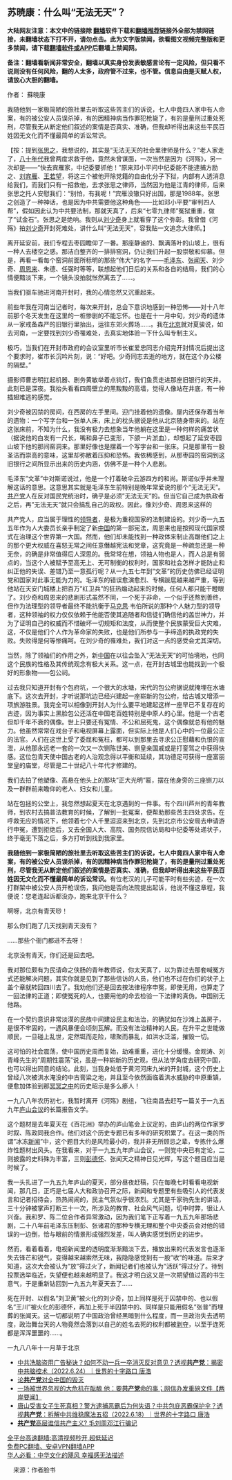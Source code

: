  <!-- 面包屑导航 --> <h2>苏暁康：什么叫“无法无天”？</h2> <p class="notice"><b>大陆网友注意：本文中的链接除 <a href="https://github.com/bannedbook/fanqiang" >翻墙</a>软件下载和<a href="https://github.com/killgcd/justmysocks/blob/master/README.md">翻墙推荐</a>链接外全部为禁网链接，未翻墙状态下打不开，请勿点击。此为文字版禁闻，欲看图文视频完整版和更多禁闻，请下载<a href="https://github.com/bannedbook/fanqiang">翻墙软件或APP</a>后翻墙上禁闻网。</p><p>备注：翻墙看新闻非常安全，翻墙以真实身份发表敏感言论有一定风险，但只看不说则没有任何风险，翻的人太多，政府管不过来，也不管。信息自由是天赋人权，请放心大胆的翻墙。</b></p>  <div class="entry"> <p>作者： 蘇暁康</p> <p id="summary">我随他到一家极简陋的旅社里去听取这些苦主们的诉说，七人中竟四人家中有人命案，有的被公安人员误杀掉，有的因精神病当作罪犯枪毙了，有的是量刑过重处死刑，尽管我无从断定他们叙述的案情是否真实、准确，但我却听得出来这些平民百姓因无文化而不懂最简单的诉讼常识。</p> <p>【按：提到<a href="https://www.bannedbook.org/bnews/tag/%e5%bc%a0%e6%80%9d%e4%b9%8b/" class="st_tag internal_tag" rel="tag" title="标签 张思之 下的日志">张思之</a>，我想说的，其实是“无法无天的社会里律师是什么？”老人家走了，<span class='wp_keywordlink'><a href="https://www.bannedbook.org/forum2/topic939.html" title="《八十年代访谈录》" target="_blank">八十年代</a></span>我曾两度求救于他，竟然未曾谋面，一次当然是因为《河殇》，另一次却是——“快去宾雁家，中纪委要抓他！”原来邓小平问中纪委能不能逮捕方励之、<span class='wp_keywordlink'><a href="https://www.bannedbook.org/forum2/topic1096.html" title="刘宾雁： 我的日记 (湖南人民出版社 1986)" target="_blank">刘宾雁</a></span>、<span class='wp_keywordlink'><a href="https://www.bannedbook.org/forum10/topic364.html" title="王若望" target="_blank">王若望</a></span>，将这三个被他开除党籍的自由化分子下狱，内部有人透消息给我们，而我们只有一招救他，去求张思之律师，当然因为他是江青的律师，后来张思之托人安慰我们：“别怕，有我呢！”宾雁没辙只好出国，那是1988年。张思之创造了一种神话，也是因为中共需要他这种角色——比如邓小平要“审判四人帮”，假如因此认为中共要法制，那就天真了，后来“七零九律师”冤狱重重，做了“试金石”。张思之是绝响。我则从<span class='wp_keywordlink'><a href="https://www.bannedbook.org/forum2/topic1158.html" title="《刘少奇传》" target="_blank">刘少奇</a></span>身上就看穿了这个弥彰。我曾借《河殇》拍<a href="https://www.bannedbook.org/bnews/tag/%e5%88%98%e5%b0%91%e5%a5%87/" class="st_tag internal_tag" rel="tag" title="标签 刘少奇 下的日志">刘少奇</a>开封死难处，讲什么叫“无法无天”，容我贴一文追念大律师。】</p> <p>离开延安前，我们专程去枣园瞻仰了一番。那座静谧的、飘满落叶的山坡上，很有一种人去楼空之感。那洁白整齐的一排排窑洞，仍让我们升起一股崇敬和仰慕。但是，再看一看每个窑洞前面所标明的那些&#8221;伟大&#8221;的名字——<a href="https://www.bannedbook.org/bnews/tag/%e6%af%9b%e6%b3%bd%e4%b8%9c/" class="st_tag internal_tag" rel="tag" title="标签 毛泽东 下的日志">毛泽东</a>、<a href="https://www.bannedbook.org/bnews/tag/%e5%bc%a0%e9%97%bb%e5%a4%a9/" class="st_tag internal_tag" rel="tag" title="标签 张闻天 下的日志">张闻天</a>、刘少奇、<a href="https://www.bannedbook.org/bnews/tag/%e5%91%a8%e6%81%a9%e6%9d%a5/" class="st_tag internal_tag" rel="tag" title="标签 周恩来 下的日志">周恩来</a>、朱德、任弼时等等，联想起他们日后的关系和各自的结局，我们的心情便黯淡下来，一个镜头没拍就怅然离去了……。</p> <p>当我们驱车驰进河南开封时，我的心情忽然又沉重起来。</p> <p>前些年我在河南当记者时，每次来开封，总会下意识地感到一种恐怖——对十八年前那个冬天发生在这里的一桩惨剧的不能忘怀。也是在十一月中旬，刘少奇的遗体从一家戒备森严的旧银行里抬出，运往东郊火葬场……。我在<a href="https://www.bannedbook.org/bnews/tag/%e5%8c%97%e4%ba%ac/" class="st_tag internal_tag" rel="tag" title="标签 北京 下的日志">北京</a>就对夏骏说，如去河南，一定要找到刘少奇罹难处，去真实地体验一下什么叫专制主义。</p> <p>极巧，当我们在开封市政府的会议室里听市长崔爱忠同志介绍完开封情况后提出这个要求时，崔市长沉吟片刻，说：“好吧。少奇同志去逝的地方，就在这个办公楼的隔壁。”</p>  <p>摄影师曹志明扛起机器、剧务黄敏举着点钨灯，我们鱼贯走进那座旧银行的天井。此刻已是深夜。我抬头看看四周壁立的黑黢黢的高墙，觉得人像站在井底，有一种插翅难逃的感觉。</p> <p>刘少奇被囚禁的房间，在西房的左手里间。迎门挂着他的遗像。屋内还保存着当年的遗物：一个写字台和一张单人床，床上的枕头据说是他从北京随身带来的。站在这张床前，不知为什么，我没有极力去想象当年他躺在这里是一种何样的痛苦状（据说他的白发有一尺长，嘴和鼻子已变形，下颌一片淤血），却想起了延安枣园山坡下他的那间窑洞来。那里好像也是摆着一个写字台和一张床。只是那里有一股圣洁而崇高的意味，这里却弥散着压抑和恐怖。我依稀感到，从那枣园的窑洞到这旧银行之间所显示出来的历史内涵，仿佛不是一种个人悲剧。</p> <p>毛泽东&#8221;文革&#8221;中对斯诺说过，他是一个打着破伞云游四方的和尚。斯诺似乎并未理解这话的意思。这意思其实就是毛泽东生前特别是晚年常爱说的那个&#8221;无法无天&#8221;。<a href="https://www.bannedbook.org/bnews/tag/%e5%85%b1%e4%ba%a7%e5%85%9a/" class="st_tag internal_tag" rel="tag" title="标签 共产党 下的日志">共产党</a>人在反对国民党统治时，确乎是必须&#8221;无法无天&#8221;的。但当它自己成为执政者之后，再&#8221;无法无天&#8221;就只会搞乱自己的政权。因此，像刘少奇、周恩来这样的</p> <p>共产党人，应当属于理性的<a href="https://www.bannedbook.org/bnews/tag/%E9%A2%86%E5%AF%BC%E8%80%85/" class="st_tag internal_tag" rel="tag" title="标签 领导者 下的日志">领导者</a>，是极为重视国家的法制建设的。刘少奇一九五五年作为人大委员长亲手制定了新<span class='wp_keywordlink_affiliate'><a href="https://www.bannedbook.org/" title="中国" target="_blank">中国</a></span>的第一部宪法，周恩来也是按照现代国家模式在治理这个世界第一大国。然而，他们却未能找到一种政体来制止高踞他们之上的那个更大权威在喜怒无常之间任意僭越宪法和党章，这究竟是一种疏忽还是一种无奈，的确是非常值得后人深思的。我常常在想，领袖人物也是人，而人总是有弱点的，当这个人被赋予至高无上、无可制衡的权利时，国家和社会怎样才能防止和纠正他的失误、差错乃至一意孤行呢？从一九五七年到&#8221;文革&#8221;的历史仿佛已经证明党和国家对此事无能为力的。毛泽东的错误愈演愈烈、专横跋扈越来越严重，等到他站在天安门城楼上把百万&#8221;红卫兵&#8221;的狂热煽动起来的时候，任何人都只能干瞪眼了。刘少奇和周恩来的悲剧形式虽然不同，一个死于非命，一个似乎还熬到善终，但作为法理型的领导者最终不能抗衡于<span class='wp_keywordlink'><a href="https://www.bannedbook.org/forum2/topic105.html" title="《马克思的成魔之路》" target="_blank">马克思</a></span>∙韦伯所说的那种个人魅力型的领导者，这种领袖的权力仅仅依赖于他能否使其追随者和信徒们确信他的盖世神力，并为了证明自己的权威而不惜破坏一切规矩和法度，从而使整个民族蒙受巨大灾难，这，不仅是他们个人作为革命家的失败，也是他们所参与一手缔造的执政党的失败。失败得是何等惨痛呵。在刘少奇的罹难处，我们对这一点的感受会尤其深切。</p> <p>当然，除了领袖们的作用之外，新<a href="https://www.bannedbook.org/bnews/tag/%E4%B8%AD%E5%9B%BD/" class="st_tag internal_tag" rel="tag" title="标签 中国 下的日志">中国</a>在以往会坠入&#8221;无法无天&#8221;的可怕境地，也同这个民族的性格及其传统观念有极大关系。这一点，在开封古城里也能找到一个极好的形象物——包公祠。</p> <p>过去我只知道开封有个包府坑，一个很大的水塘，宋代的包公府据说就掩埋在水塘底下。这次去开封，才听说那坑边已经兴建起一座崭新的包公府，给古城又增添一项旅游胜景。我完全可以相像到开封人为什么要平地建起这样一座早已不复存在的古迹，因为事实上黑脸包公还活在中国老百姓特别是中原人的心里。他是一个古老但却千年不衰的偶像。世上只要还有冤情、不公和屈死鬼，这个偶像就总有他的魅力。他虽然常常在戏台子和电视屏幕上露面，但实际上他是人们心中的一位最公正的法官。人们在这世上受了委屈和冤枉，都可以到那里去寻求公正慰藉和仇恨的宣泄，从他那永远老一套的一次又一次铡陈世美、铡皇亲国戚或是打銮驾之中获得快感。这位包青天使中国古老的人治观念得以平衡和延续，其功德足可获得一座富丽堂皇的庙堂，尽管是二十世纪八十年代才修建的。</p> <p>我们去拍了他塑像、高悬在他头上的那块&#8221;正大光明&#8221;匾，摆在他身旁的三座铡刀以及一群群前来瞻仰的老人、妇女和儿童。</p>  <p>站在包拯的公堂上，我忽然想起夏天在北京遇到的一件事。有个四川芦州的青年教师，到农村去搞普法教育的时候，了解到一批冤案，便帮助那些苦主四处求告。在呼救无应的情况下，他领着七个人千里迢迢来到北京，先到北京市公安局去申请游行申冤，遭到拒绝后，又去全国人大、高院、国务院信访局和中纪委等处递状子，终于毫无下落之后，多方打听到找到我家里。</p> <p><strong>我随他到一家极简陋的旅社里去听取这些苦主们的诉说，七人中竟四人家中有人命案，有的被公安人员误杀掉，有的因精神病当作罪犯枪毙了，有的是量刑过重处死刑，尽管我无从断定他们叙述的案情是否真实、准确，但我却听得出来这些平民百姓因无文化而不懂最简单的诉讼常识。</strong>有位老汉的儿子可能平时有些劣迹，在一次打群架中被公安人员开枪误伤，我问他是否向法院提出起诉，他说不懂这章程，我便说：您老连起诉都没办，跑来北京干什么？</p> <p>啊呀，北京有青天唦！</p> <p>那么你们跑了几天找到青天没有？</p> <p>……那些个衙门都进不去呀！</p> <p>北京没有青天，你们还是回去吧。</p> <p>我对那位颇有为民请命之侠肠的青年教师说，你太天真了，以为靠过去那套喊冤方式还能解决问题，其实你就是见到了那些信访的人员，他们也不过在你们的状子上盖个章就转回四川去了。我劝他们还是回去按法律程序申冤，即使无用，也算走了一回法律的正道；即使冤死的人，也要用他的命去检验一下法律的真伪。中国别无他路。</p>  <p>在一个契约意识非常淡漠的民族中间建设民主和法治，的确犹如在沙滩上盖房子，是很不牢固的，一遇风暴便会顷刻瓦解。而没有法治精神的人民，在升平之世能做顺民，一旦碰上乱世，定然铤而走险，啸聚而暴乱，如洪水泛滥，摧毁一切。</p> <p>这可怕的社会震荡，使中国历史周而复始，劫难重重，进化十分缓慢。金观涛、刘青峰先生的&#8221;周期性震荡&#8221;说，虽是一种崭新的历史观，但从法学角度去研究中国，也可以得出同意的结论。此刻，当我身处低于黄河河床九米的开封城，这个历史上曾经八次被洪水淹没的中古膏粱之地，并且至今依然面临着洪水威胁的中原重镇，便愈加体验到那<span class='wp_keywordlink'><a href="https://www.bannedbook.org/forum3/topic64.html" title="电子书：冥冥之中有定数" target="_blank">冥冥之中</a></span>的历史昭示是多么瘆人！</p> <p>一九八八年农历初七，我暂时离开《河殇》剧组，飞往南昌去赶写一篇关于一九五九年<span class='wp_keywordlink'><a href="https://www.bannedbook.org/forum2/topic241.html" title="庐山会议实录" target="_blank">庐山会议</a></span>的长篇报告文学。</p> <p>这个题材是去年夏天在《百花洲》举办的庐山笔会上议定的，由庐山的两位作家罗时叙、陈政同我合作。他们对这个历史专题已有多年的研究积累了。在这一类的所谓&#8221;冰冻<span class='wp_keywordlink_affiliate'><a href="https://www.bannedbook.org/" title="新闻">新闻</a></span>&#8221;中，这个题目大约是风险最小的，我并非无所顾忌之辈，专拣什么爆炸性题材出风头。在我看来，对于一九五九年庐山会议，一则党中央已有定论，二则披露的史料殊为丰富，三则<span class='wp_keywordlink'><a href="https://www.bannedbook.org/forum2/topic960.html" title="彭德怀自述" target="_blank">彭德怀</a></span>、张闻天之精神日见光辉，写这个题目应当是时候了。</p> <p>我一头扎进了一九五九年庐山的夏天，部分昼夜赶稿，只在每晚七时看看电视新闻，那几日，正巧是七届人大和政协召开之际，新闻和专题里有些吸引人的代表发言和记者招待会，热热闹闹的，民主气氛似乎很浓烈。尤其是千家驹先生的讲话，三十分钟被掌声打断三十一次，所涉及的教育、社会风气问题，切中时弊，很让人兴奋。我和罗、陈二位合作者异常激动，因为我们笔下正写着一九五九年那场悲剧，二十八年前毛泽东压制彭、张诸君的那种专横无理和整个中央委员会对他的错误的一边倒，恰与眼前的情景形成强烈发差，叫人确实感觉到历史的进步。</p> <p>然而，看着看着，电视新闻里的透明度渐渐黯淡下去，播放出来的代表发言也逐渐失去锋芒和锐气，变得越来越索然无味，我隐隐感觉到有一股&#8221;收&#8221;的味道。后来才知道，这次大会被认为&#8221;放&#8221;得过火了，新闻记者们也被认为&#8221;活跃&#8221;得过分了。待到投票选举临近，失望便也越来越明显了。我这才明白这又是一次期望值过高的书生意气，于是重新钻回到一九五九年夏天去了……</p> <p>死在开封、以假名&#8221;刘卫黄&#8221;被火化的刘少奇，加上同样是死于囚禁中的、也以假名&#8221;王川&#8221;被火化的彭德怀，再加上死于半囚禁中的、同样是只能用假名&#8221;张普&#8221;而埋葬的张闻天。这一切都说明了中国政治曾经黑暗到什么程度，而一旦政治失去透明度，政治舞台天的人物竟然会落到以自己的姓名去死的权利都被<span class='wp_keywordlink'><a href="https://www.bannedbook.org/forum2/topic21.html" title="《剥夺》 黄建民 著" target="_blank">剥夺</a></span>，以至于连死都是浑浑噩噩的……。</p>  <p>一九八八年十一月草于北京</p> <div id="taboola-mid-1"></div>  <ul class='op-related-articles' title='相关阅读'> <li><a href='https://www.bannedbook.org/bnews/bannedvideo/20220624/1749731.html' target='_blank'>中共洗脑盗用广告秘诀？如何不动一兵一卒消灭反对意见？透视<b>共产党</b>：揭密中共脑控术（2022.6.24）｜世界的十字路口 唐浩</a></li> <li><a href='https://www.bannedbook.org/bnews/comments/20220622/1748641.html' target='_blank'>论<b>共产党</b>对全中国的毁灭</a></li> <li><a href='https://www.bannedbook.org/bnews/bannedvideo/20220618/1747334.html' target='_blank'>一场被世界忽视的大危机在酝酿 他：要<b>共产党</b>命的事；网信办发重磅文件【两岸要闻】</a></li> <li><a href='https://www.bannedbook.org/bnews/bannedvideo/20220618/1747312.html' target='_blank'>唐山受害女子生死真相？警方逮捕恶霸后为何失语？中共包庇恶霸保护伞？透视<b>共产党</b>：拆解中共维稳魔法五招（2022.6.18）｜世界的十字路口 唐浩</a></li> <li><a href='https://www.bannedbook.org/bnews/cnnews/20220616/1746221.html' target='_blank'><b>共产党</b>高层谁信共产主义? 毛刘周邓江行骗记</a></li> </ul> <p class="texttj"> <a href="https://github.com/bannedbook/fanqiang/wiki/V2ray%E6%9C%BA%E5%9C%BA" target="_blank">全平台高速翻墙:高清视频秒开,超低延迟</a><br/> <a href="https://github.com/bannedbook/fanqiang/wiki/%E7%A6%81%E9%97%BB%E7%BD%91%E5%AE%89%E5%8D%93%E7%BF%BB%E5%A2%99%E6%96%B0%E9%97%BBAPP" target="_blank">免费PC翻墙、安卓VPN翻墙APP</a><br/> <a href="https://www.bannedbook.org/bnews/comments/20220220/1694796.html" target="_blank">华人必看：中华文化的飓风 幸福感无法描述</a> </p><p class="src-info">　来源：作者脸书 </p><a name='sharetosocial'></a>  <div style="margin-bottom:5px;padding-bottom:5px;clear:both"> <div id="archive-pix-1" class="banner-ads"> <!-- AuctionX Display platform tag START --> <div id="27602x728x90x621x_ADSLOT1" clicktrack="%%CLICK_URL_ESC%%"></div>  <!-- AuctionX Display platform tag END --> </div> <div id="archive-pix-2" class="banner-ads"> <!-- AuctionX Display platform tag START --> <div id="27556x300x250x621x_ADSLOT1" clicktrack="%%CLICK_URL_ESC%%" style="margin:0 auto;text-align:center"></div>  <!-- AuctionX Display platform tag END --> </div> </div>  <div id="archive-pix-1" class="banner-ads"> <!-- AuctionX Display platform tag START --> <div id="27603x728x90x621x_ADSLOT1" clicktrack="%%CLICK_URL_ESC%%"></div>  <!-- AuctionX Display platform tag END --> </div> </div><!--END ENTRY--> 